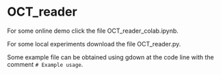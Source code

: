 # OCT_reader

For some online demo click the file OCT_reader_colab.ipynb.

For some local experiments download the file OCT_reader.py.

Some example file can be obtained using gdown at the code line with the comment `# Example usage`.

